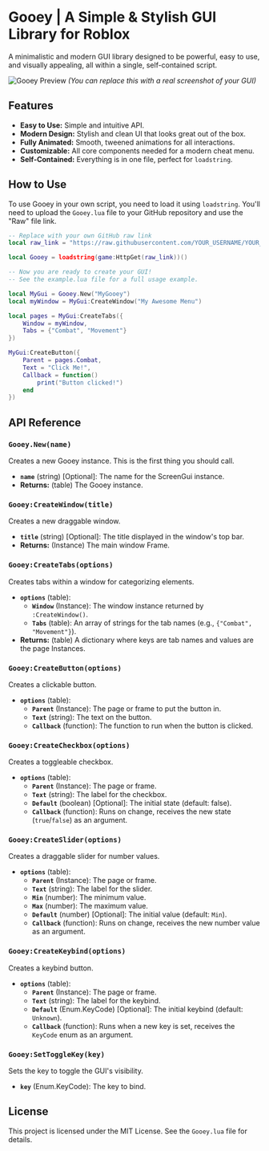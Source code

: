 # Gooey | A Simple & Stylish GUI Library for Roblox

A minimalistic and modern GUI library designed to be powerful, easy to use, 
and visually appealing, all within a single, self-contained script.

![Gooey Preview](https://i.imgur.com/your_preview_image.png) 
*(You can replace this with a real screenshot of your GUI)*

## Features

- **Easy to Use:** Simple and intuitive API.
- **Modern Design:** Stylish and clean UI that looks great out of the box.
- **Fully Animated:** Smooth, tweened animations for all interactions.
- **Customizable:** All core components needed for a modern cheat menu.
- **Self-Contained:** Everything is in one file, perfect for `loadstring`.

## How to Use

To use Gooey in your own script, you need to load it using `loadstring`. You'll need to upload the `Gooey.lua` file to your GitHub repository and use the "Raw" file link.

```lua
-- Replace with your own GitHub raw link
local raw_link = "https://raw.githubusercontent.com/YOUR_USERNAME/YOUR_REPO/main/Gooey.lua"

local Gooey = loadstring(game:HttpGet(raw_link))()

-- Now you are ready to create your GUI!
-- See the example.lua file for a full usage example.

local MyGui = Gooey.New("MyGooey")
local myWindow = MyGui:CreateWindow("My Awesome Menu")

local pages = MyGui:CreateTabs({
    Window = myWindow,
    Tabs = {"Combat", "Movement"}
})

MyGui:CreateButton({
    Parent = pages.Combat,
    Text = "Click Me!",
    Callback = function()
        print("Button clicked!")
    end
})
```

## API Reference

### `Gooey.New(name)`
Creates a new Gooey instance. This is the first thing you should call.
- **`name`** (string) [Optional]: The name for the ScreenGui instance.
- **Returns:** (table) The Gooey instance.

### `Gooey:CreateWindow(title)`
Creates a new draggable window.
- **`title`** (string) [Optional]: The title displayed in the window's top bar.
- **Returns:** (Instance) The main window Frame.

### `Gooey:CreateTabs(options)`
Creates tabs within a window for categorizing elements.
- **`options`** (table):
    - **`Window`** (Instance): The window instance returned by `:CreateWindow()`.
    - **`Tabs`** (table): An array of strings for the tab names (e.g., `{"Combat", "Movement"}`).
- **Returns:** (table) A dictionary where keys are tab names and values are the page Instances.

### `Gooey:CreateButton(options)`
Creates a clickable button.
- **`options`** (table):
    - **`Parent`** (Instance): The page or frame to put the button in.
    - **`Text`** (string): The text on the button.
    - **`Callback`** (function): The function to run when the button is clicked.

### `Gooey:CreateCheckbox(options)`
Creates a toggleable checkbox.
- **`options`** (table):
    - **`Parent`** (Instance): The page or frame.
    - **`Text`** (string): The label for the checkbox.
    - **`Default`** (boolean) [Optional]: The initial state (default: false).
    - **`Callback`** (function): Runs on change, receives the new state (`true`/`false`) as an argument.

### `Gooey:CreateSlider(options)`
Creates a draggable slider for number values.
- **`options`** (table):
    - **`Parent`** (Instance): The page or frame.
    - **`Text`** (string): The label for the slider.
    - **`Min`** (number): The minimum value.
    - **`Max`** (number): The maximum value.
    - **`Default`** (number) [Optional]: The initial value (default: `Min`).
    - **`Callback`** (function): Runs on change, receives the new number value as an argument.

### `Gooey:CreateKeybind(options)`
Creates a keybind button.
- **`options`** (table):
    - **`Parent`** (Instance): The page or frame.
    - **`Text`** (string): The label for the keybind.
    - **`Default`** (Enum.KeyCode) [Optional]: The initial keybind (default: `Unknown`).
    - **`Callback`** (function): Runs when a new key is set, receives the `KeyCode` enum as an argument.

### `Gooey:SetToggleKey(key)`
Sets the key to toggle the GUI's visibility.
- **`key`** (Enum.KeyCode): The key to bind.

## License

This project is licensed under the MIT License. See the `Gooey.lua` file for details. 